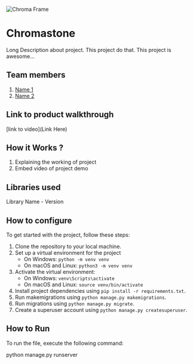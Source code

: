 ![Chroma Frame](https://github.com/TH-Activities/saturday-hack-night-template/assets/90635335/365c00da-597c-446f-9aa7-bed99fb26074)

# Chromastone

Long Description about project. This project do that. This project is awesome...

## Team members

1. [Name 1](https://github.com/TH-Activities/saturday-hack-night-template)
2. [Name 2](https://github.com/TH-Activities/saturday-hack-night-template)

## Link to product walkthrough

[link to video](Link Here)

## How it Works ?

1. Explaining the working of project
2. Embed video of project demo

## Libraries used

Library Name - Version

## How to configure

To get started with the project, follow these steps:

1. Clone the repository to your local machine.
2. Set up a virtual environment for the project
   - On Windows: `python -m venv venv`
   - On macOS and Linux: `python3 -m venv venv`
3. Activate the virtual environment:
   - On Windows: `venv\Scripts\activate`
   - On macOS and Linux: `source venv/bin/activate`
4. Install project dependencies using `pip install -r requirements.txt`.
5. Run makemigrations using `python manage.py makemigrations`.
6. Run migrations using `python manage.py migrate`.
7. Create a superuser account using `python manage.py createsuperuser`.

## How to Run

To run the file, execute the following command:

python manage.py runserver
